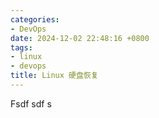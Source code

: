 ```yaml
---
categories:
- DevOps
date: 2024-12-02 22:48:16 +0800
tags:
- linux
- devops
title: Linux 硬盘恢复
---
```


Fsdf sdf s